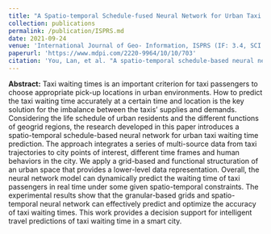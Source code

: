 ```yaml
---
title: "A Spatio-temporal Schedule-fused Neural Network for Urban Taxi Waiting Time Prediction"
collection: publications
permalink: /publication/ISPRS.md
date: 2021-09-24
venue: 'International Journal of Geo- Information, ISPRS (IF: 3.4, SCI Q3)'
paperurl: 'https://www.mdpi.com/2220-9964/10/10/703'
citation: 'You, Lan, et al. "A spatio-temporal schedule-based neural network for urban taxi waiting time prediction." ISPRS International Journal of Geo-Information 10.10 (2021): 703.'
---
```

**Abstract:** Taxi waiting times is an important criterion for taxi passengers to choose appropriate pick-up locations in urban environments. How to predict the taxi waiting time accurately at a certain time and location is the key solution for the imbalance between the taxis’ supplies and demands. Considering the life schedule of urban residents and the different functions of geogrid regions, the research developed in this paper introduces a spatio-temporal schedule-based neural network for urban taxi waiting time prediction. The approach integrates a series of multi-source data from taxi trajectories to city points of interest, different time frames and human behaviors in the city. We apply a grid-based and functional structuration of an urban space that provides a lower-level data representation. Overall, the neural network model can dynamically predict the waiting time of taxi passengers in real time under some given spatio-temporal constraints. The experimental results show that the granular-based grids and spatio-temporal neural network can effectively predict and optimize the accuracy of taxi waiting times. This work provides a decision support for intelligent travel predictions of taxi waiting time in a smart city.
